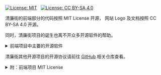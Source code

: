 [![License: MIT](https://img.shields.io/badge/License-MIT-yellow.svg)](https://opensource.org/licenses/MIT) &nbsp;
[![License: CC BY-SA 4.0](https://img.shields.io/badge/License-CC_BY--SA_4.0-lightgrey.svg)](https://creativecommons.org/licenses/by-sa/4.0/)

清廉街的前端部分的代码按照 MIT License 开源，
网站 Logo 及文档按照 CC BY-SA 4.0 开源。

同时，清廉街项目的诞生也离不开众多开源软件的帮助。

<details>
<summary>
前端项目中主要的开源软件
</summary>

| 名称                | 开源协议   | 链接                                                |
| :------------------ | :--------- | :-------------------------------------------------- |
| React               | MIT        | https://github.com/facebook/react                   |
| Material UI         | MIT        | https://github.com/mui/material-ui                  |
| Emotion             | MIT        | https://github.com/emotion-js/emotion               |
| Lodash              | MIT        | https://github.com/lodash/lodash                    |
| React Router        | MIT        | https://github.com/remix-run/react-router           |
| React Markdown      | MIT        | https://github.com/remarkjs/react-markdown          |
| React Helmet Async  | Apache-2.0 | https://github.com/staylor/react-helmet-async       |
| GitHub Markdown CSS | MIT        | https://github.com/sindresorhus/github-markdown-css |
| Prettier            | MIT        | https://github.com/prettier/prettier                |
| Vite                | MIT        | https://github.com/vitejs/vite                      |
| Vite Plugin PWA     | MIT        | https://github.com/antfu/vite-plugin-pwa            |
| TypeScript          | Apache-2.0 | https://github.com/microsoft/TypeScript             |

</details>

清廉街其他开源项目的开源协议请前往 [GitHub](https://github.com/QingLianJie) 相关仓库查看。

<details>
<summary>
附：前端项目 MIT License
</summary>

```
MIT License

Copyright (c) 2022 QingLianJie

Permission is hereby granted, free of charge, to any person obtaining a copy
of this software and associated documentation files (the "Software"), to deal
in the Software without restriction, including without limitation the rights
to use, copy, modify, merge, publish, distribute, sublicense, and/or sell
copies of the Software, and to permit persons to whom the Software is
furnished to do so, subject to the following conditions:

The above copyright notice and this permission notice shall be included in all
copies or substantial portions of the Software.

THE SOFTWARE IS PROVIDED "AS IS", WITHOUT WARRANTY OF ANY KIND, EXPRESS OR
IMPLIED, INCLUDING BUT NOT LIMITED TO THE WARRANTIES OF MERCHANTABILITY,
FITNESS FOR A PARTICULAR PURPOSE AND NONINFRINGEMENT. IN NO EVENT SHALL THE
AUTHORS OR COPYRIGHT HOLDERS BE LIABLE FOR ANY CLAIM, DAMAGES OR OTHER
LIABILITY, WHETHER IN AN ACTION OF CONTRACT, TORT OR OTHERWISE, ARISING FROM,
OUT OF OR IN CONNECTION WITH THE SOFTWARE OR THE USE OR OTHER DEALINGS IN THE
SOFTWARE.
```

</details>
